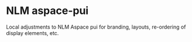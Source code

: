 # NLM aspace-pui

Local adjustments to NLM Aspace pui for branding, layouts, re-ordering of display elements, etc.
